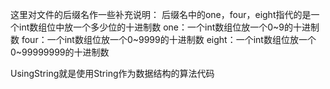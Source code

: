 这里对文件的后缀名作一些补充说明：
后缀名中的one，four，eight指代的是一个int数组位中放一个多少位的十进制数
one：一个int数组位放一个0~9的十进制数
four：一个int数组位放一个0~9999的十进制数
eight：一个int数组位放一个0~99999999的十进制数

UsingString就是使用String作为数据结构的算法代码